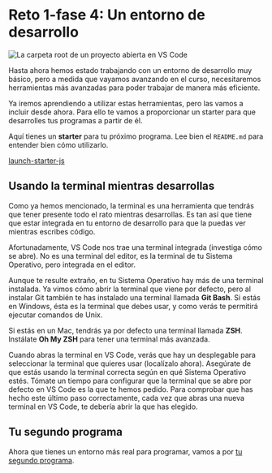 # Reto 1-fase 4: Un entorno de desarrollo

![La carpeta root de un proyecto abierta en VS Code](/images/root-folder.webp)

Hasta ahora hemos estado trabajando con un entorno de desarrollo muy básico, pero a medida que vayamos avanzando en el curso, necesitaremos herramientas más avanzadas para poder trabajar de manera más eficiente.

Ya iremos aprendiendo a utilizar estas herramientas, pero las vamos a incluir desde ahora. Para ello te vamos a proporcionar un starter para que desarrolles tus programas a partir de él.

Aquí tienes un **starter** para tu próximo programa. Lee bien el `README.md` para entender bien cómo utilizarlo.

<a href="https://github.com/refactor-project-crafting/launch-starter-js" target="_blank">launch-starter-js</a>

## Usando la terminal mientras desarrollas

Como ya hemos mencionado, la terminal es una herramienta que tendrás que tener presente todo el rato mientras desarrollas. Es tan así que tiene que estar integrada en tu entorno de desarrollo para que la puedas ver mientras escribes código.

Afortunadamente, VS Code nos trae una terminal integrada (investiga cómo se abre). No es una terminal del editor, es la terminal de tu Sistema Operativo, pero integrada en el editor.

Aunque te resulte extraño, en tu Sistema Operativo hay más de una terminal instalada. Ya vimos cómo abrir la terminal que viene por defecto, pero al instalar Git también te has instalado una terminal llamada **Git Bash**. Si estás en Windows, ésta es la terminal que debes usar, y como verás te permitirá ejecutar comandos de Unix.

Si estás en un Mac, tendrás ya por defecto una terminal llamada **ZSH**. Instálate **Oh My ZSH** para tener una terminal más avanzada.

Cuando abras la terminal en VS Code, verás que hay un desplegable para seleccionar la terminal que quieres usar (localízalo ahora). Asegúrate de que estás usando la terminal correcta según en qué Sistema Operativo estés. Tómate un tiempo para configurar que la terminal que se abre por defecto en VS Code es la que te hemos pedido. Para comprobar que has hecho este último paso correctamente, cada vez que abras una nueva terminal en VS Code, te debería abrir la que has elegido.

## Tu segundo programa

Ahora que tienes un entorno más real para programar, vamos a por <a href="/challenge1/entorno-de-desarrollo/tu-segundo-programa">tu segundo programa</a>.
